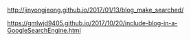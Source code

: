 http://jinyongjeong.github.io/2017/01/13/blog_make_searched/

https://gmlwjd9405.github.io/2017/10/20/include-blog-in-a-GoogleSearchEngine.html